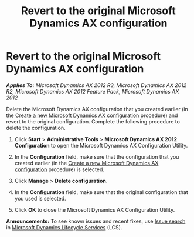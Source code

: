 ﻿---
title: Revert to the original Microsoft Dynamics AX configuration
TOCTitle: Revert to the original Microsoft Dynamics AX configuration
ms:assetid: 4be7323e-c229-462e-b4ab-a5b2b96b6f05
ms:mtpsurl: https://technet.microsoft.com/en-us/library/Hh389767(v=AX.60)
ms:contentKeyID: 36899746
ms.date: 06/03/2014
mtps_version: v=AX.60
---

# Revert to the original Microsoft Dynamics AX configuration 


_**Applies To:** Microsoft Dynamics AX 2012 R3, Microsoft Dynamics AX 2012 R2, Microsoft Dynamics AX 2012 Feature Pack, Microsoft Dynamics AX 2012_

Delete the Microsoft Dynamics AX configuration that you created earlier (in the [Create a new Microsoft Dynamics AX configuration](create-a-new-microsoft-dynamics-ax-configuration.md) procedure) and revert to the original configuration. Complete the following procedure to delete the configuration.

1.  Click **Start** \> **Administrative Tools** \> **Microsoft Dynamics AX 2012 Configuration** to open the Microsoft Dynamics AX Configuration Utility.

2.  In the **Configuration** field, make sure that the configuration that you created earlier (in the [Create a new Microsoft Dynamics AX configuration](create-a-new-microsoft-dynamics-ax-configuration.md) procedure) is selected.

3.  Click **Manage** \> **Delete configuration**.

4.  In the **Configuration** field, make sure that the original configuration that you used is selected.

5.  Click **OK** to close the Microsoft Dynamics AX Configuration Utility.

  
**Announcements:** To see known issues and recent fixes, use [Issue search](http://go.microsoft.com/fwlink/?linkid=389258) in [Microsoft Dynamics Lifecycle Services](http://go.microsoft.com/fwlink/?linkid=306505) (LCS).

